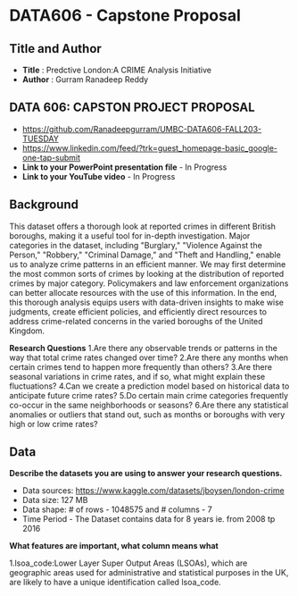 # DATA606 - Capstone Proposal 

## Title and Author
- **Title** : Predctive London:A CRIME Analysis Initiative
- **Author** : Gurram Ranadeep Reddy
## DATA 606: CAPSTON PROJECT PROPOSAL
- https://github.com/Ranadeepgurram/UMBC-DATA606-FALL203-TUESDAY
- https://www.linkedin.com/feed/?trk=guest_homepage-basic_google-one-tap-submit
- **Link to your PowerPoint presentation file** - In Progress
- **Link to your YouTube video** - In Progress

    
## Background
This dataset offers a thorough look at reported crimes in different British boroughs, making it a useful tool for in-depth investigation. Major categories in the dataset, including "Burglary," "Violence Against the Person," "Robbery," "Criminal Damage," and "Theft and Handling," enable us to analyze crime patterns in an efficient manner.
We may first determine the most common sorts of crimes by looking at the distribution of reported crimes by major category. Policymakers and law enforcement organizations can better allocate resources with the use of this information.
In the end, this thorough analysis equips users with data-driven insights to make wise judgments, create efficient policies, and efficiently direct resources to address crime-related concerns in the varied boroughs of the United Kingdom.


**Research Questions**
1.Are there any observable trends or patterns in the way that total crime rates changed over time?
2.Are there any months when certain crimes tend to happen more frequently than others?
3.Are there seasonal variations in crime rates, and if so, what might explain these fluctuations?
4.Can we create a prediction model based on historical data to anticipate future crime rates?
5.Do certain main crime categories frequently co-occur in the same neighborhoods or seasons?
6.Are there any statistical anomalies or outliers that stand out, such as months or boroughs with very high or low crime rates?



## Data 

**Describe the datasets you are using to answer your research questions.**

- Data sources: https://www.kaggle.com/datasets/jboysen/london-crime
- Data size: 127 MB
- Data shape: # of rows - 1048575 and # columns - 7
- Time Period - The Dataset contains data for 8 years ie. from 2008 tp 2016

**What features are important, what column means what**

1.lsoa_code:Lower Layer Super Output Areas (LSOAs), which are geographic areas used for administrative and statistical purposes in the UK, are likely to have a unique identification called lsoa_code.
